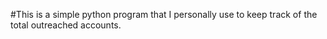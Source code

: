 #This is a simple python program that I personally use to keep track of the total outreached accounts.
